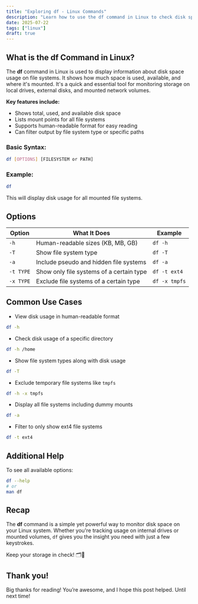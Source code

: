```yaml
---
title: "Exploring df - Linux Commands"
description: "Learn how to use the df command in Linux to check disk space usage, view file system types, and monitor mounted volumes with practical examples and flags."
date: 2025-07-22
tags: ["linux"]
draft: true
---
```


## What is the df Command in Linux?

The **df** command in Linux is used to display information about disk space usage on file systems. It shows how much space is used, available, and where it's mounted. It's a quick and essential tool for monitoring storage on local drives, external disks, and mounted network volumes.

**Key features include:**
- Shows total, used, and available disk space
- Lists mount points for all file systems
- Supports human-readable format for easy reading
- Can filter output by file system type or specific paths

### Basic Syntax:

```bash
df [OPTIONS] [FILESYSTEM or PATH]
```

### Example:

```bash
df
```

This will display disk usage for all mounted file systems.

## Options

| Option        | What It Does                                  | Example                                     |
|---------------|-----------------------------------------------|---------------------------------------------|
| `-h`          | Human-readable sizes (KB, MB, GB)             | `df -h`                                     |
| `-T`          | Show file system type                         | `df -T`                                     |
| `-a`          | Include pseudo and hidden file systems        | `df -a`                                     |
| `-t TYPE`     | Show only file systems of a certain type      | `df -t ext4`                                |
| `-x TYPE`     | Exclude file systems of a certain type        | `df -x tmpfs`                               |

## Common Use Cases

- View disk usage in human-readable format

```bash
df -h
```

- Check disk usage of a specific directory

```bash
df -h /home
```

- Show file system types along with disk usage

```bash
df -T
```

- Exclude temporary file systems like `tmpfs`

```bash
df -h -x tmpfs
```

- Display all file systems including dummy mounts

```bash
df -a
```

- Filter to only show ext4 file systems

```bash
df -t ext4
```

## Additional Help

To see all available options:

```bash
df --help
# or
man df
```

## Recap

The **df** command is a simple yet powerful way to monitor disk space on your Linux system. Whether you're tracking usage on internal drives or mounted volumes, `df` gives you the insight you need with just a few keystrokes.

Keep your storage in check! 🗂️💾

## Thank you!
Big thanks for reading! You’re awesome, and I hope this post helped. Until next time!


